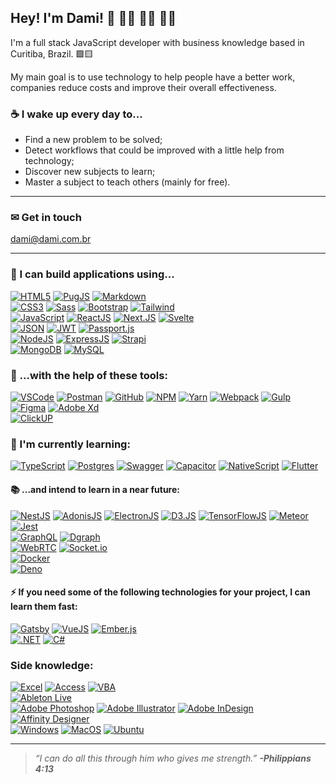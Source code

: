 ## Hey! I'm Dami! 👋 👨‍💻 👨‍🎓 👨‍🏫

I'm a full stack JavaScript developer with business knowledge based in Curitiba, Brazil. 🟩🟨

My main goal is to use technology to help people have a better work, companies reduce costs and improve their overall effectiveness.

### ☕ I wake up every day to...

- Find a new problem to be solved;
- Detect workflows that could be improved with a little help from technology;
- Discover new subjects to learn;
- Master a subject to teach others (mainly for free).
<!-- - Run {bracketz.one}. -->

---

### ✉ Get in touch

<dami@dami.com.br>

---

### 🧱 I can build applications using...

[![HTML5](https://img.shields.io/badge/HTML5-E34F26?style=for-the-badge&logo=html5&logoColor=white)](https://developer.mozilla.org/en-US/docs/Web/Guide/HTML/HTML5) [![PugJS](https://img.shields.io/badge/Pug-A86454?style=for-the-badge&logo=pug&logoColor=white)](https://pugjs.org/api/getting-started.html) [![Markdown](https://img.shields.io/badge/Markdown-000000?style=for-the-badge&logo=markdown&logoColor=white)](https://www.markdownguide.org/) <br />
[![CSS3](https://img.shields.io/badge/CSS3-1572B6?style=for-the-badge&logo=css3&logoColor=white)](https://developer.mozilla.org/en-US/docs/Web/CSS) [![Sass](https://img.shields.io/badge/Sass-CC6699?style=for-the-badge&logo=sass&logoColor=white)](https://sass-lang.com/) [![Bootstrap](https://img.shields.io/badge/Bootstrap-563D7C?style=for-the-badge&logo=bootstrap&logoColor=white)](https://getbootstrap.com/) [![Tailwind](https://img.shields.io/badge/Tailwind_CSS-38B2AC?style=for-the-badge&logo=tailwind-css&logoColor=white)](https://tailwindcss.com/) <br />
[![JavaScript](https://img.shields.io/badge/JavaScript-F7DF1E?style=for-the-badge&logo=javascript&logoColor=black)](https://developer.mozilla.org/en-US/docs/Web/JavaScript) [![ReactJS](https://img.shields.io/badge/React.js-282C34?style=for-the-badge&logo=react&logoColor=61DAFB)](https://reactjs.org/) [![Next.JS](https://img.shields.io/badge/Next.JS-000000?style=for-the-badge&logo=next.js&logoColor=white)](https://nextjs.org/) [![Svelte](https://img.shields.io/badge/Svelte-4A4A55?style=for-the-badge&logo=svelte&logoColor=FF3E00)](https://svelte.dev/) <br />
[![JSON](https://img.shields.io/badge/JSON-000000?style=for-the-badge&logo=json&logoColor=white)](https://www.json.org/json-en.html) [![JWT](https://img.shields.io/badge/JWT-000000?style=for-the-badge&logo=json-web-tokens&logoColor=white)](https://jwt.io/) [![Passport.js](https://img.shields.io/badge/Passport.js-3CFF97?style=for-the-badge&logo=passport&logoColor=black)](http://www.passportjs.org/) <br />
[![NodeJS](https://img.shields.io/badge/Node.js-339933?style=for-the-badge&logo=node.js&logoColor=white)](https://nodejs.org/en/) [![ExpressJS](https://img.shields.io/badge/Express-000000?style=for-the-badge&logo=express&logoColor=white)](https://expressjs.com/) [![Strapi](https://img.shields.io/badge/Strapi-2F2E8B?style=for-the-badge&logo=strapi&logoColor=white)](https://strapi.io/)<br />
[![MongoDB](https://img.shields.io/badge/MongoDB-4EA94B?style=for-the-badge&logo=mongodb&logoColor=white)](https://www.mongodb.com/) [![MySQL](https://img.shields.io/badge/MySQL-4479a1?style=for-the-badge&logo=mysql&logoColor=white)](https://www.mysql.com/)

### 🧰 ...with the help of these tools:

[![VSCode](https://img.shields.io/badge/Visual_Studio_Code-007ACC?style=flat-square&logo=visual-studio-code&logoColor=white)](https://code.visualstudio.com/) [![Postman](https://img.shields.io/badge/Postman-E34F26?style=flat-square&logo=postman&logoColor=white)](https://www.postman.com/) [![GitHub](https://img.shields.io/badge/GitHub-000000?style=flat-square&logo=github&logoColor=white)](https://github.com/dami-i/) [![NPM](https://img.shields.io/badge/npm-f2f2f2?style=flat-square&logo=npm&logoColor=CB0000)](https://www.npmjs.com/) [![Yarn](https://img.shields.io/badge/Yarn-2C8EBB?style=flat-square&logo=yarn&logoColor=white)](https://yarnpkg.com/) [![Webpack](https://img.shields.io/badge/Webpack-8DD6F9?style=flat-square&logo=webpack&logoColor=black)](https://webpack.js.org/) [![Gulp](https://img.shields.io/badge/Gulp-CF4647?style=flat-square&logo=gulp&logoColor=white)](https://gulpjs.com/) <br />
[![Figma](https://img.shields.io/badge/Figma-f24e1e?style=flat-square&logo=figma&logoColor=white)](https://www.figma.com/) [![Adobe Xd](https://img.shields.io/badge/Adobe_Xd-FF61F6?style=flat-square&logo=adobe-xd&logoColor=white)](https://www.adobe.com/products/xd.html) <br />
[![ClickUP](https://img.shields.io/badge/ClickUP-7B68EE?style=flat-square&logo=clickup&logoColor=white)](https://clickup.com/) <br />

### 📖 I'm currently learning:

[![TypeScript](https://img.shields.io/badge/TypeScript-007ACC?style=for-the-badge&logo=typescript&logoColor=white)](https://www.typescriptlang.org/) [![Postgres](https://img.shields.io/badge/PostgreSQL-316192?style=for-the-badge&logo=postgresql&logoColor=white)](https://www.postgresql.org/) [![Swagger](https://img.shields.io/badge/Swagger-85EA2D?style=for-the-badge&logo=swagger&logoColor=black)](https://swagger.io/) [![Capacitor](https://img.shields.io/badge/Capacitor-119EFF?style=for-the-badge&logo=capacitor&logoColor=black)](https://capacitorjs.com/) [![NativeScript](https://img.shields.io/badge/NativeScript-3655FF?style=for-the-badge&logo=nativescript&logoColor=white)](https://nativescript.org/) [![Flutter](https://img.shields.io/badge/Flutter-02569B?style=for-the-badge&logo=flutter&logoColor=white)](https://flutter.dev/)

#### 📚 ...and intend to learn in a near future:

[![NestJS](https://img.shields.io/badge/NestJS-0E0E10?style=for-the-badge&logo=nestjs&logoColor=E0234E)](https://nestjs.com/) [![AdonisJS](https://img.shields.io/badge/AdonisJS-220052?style=for-the-badge&logo=adonisjs&logoColor=white)](https://adonisjs.com/) [![ElectronJS](https://img.shields.io/badge/Electron-47848F?style=for-the-badge&logo=electron&logoColor=white)](https://www.electronjs.org/) [![D3.JS](https://img.shields.io/badge/D3.JS-f9a03c?style=for-the-badge&logo=d3.js&logoColor=white)](https://d3js.org/) [![TensorFlowJS](https://img.shields.io/badge/TensorFlow.js-425066?style=for-the-badge&logo=tensorflow&logoColor=FF8F00)](https://www.tensorflow.org/js)  [![Meteor](https://img.shields.io/badge/Meteor-DE4F4F?style=for-the-badge&logo=meteor&logoColor=white)](https://www.meteor.com/) <br /> 
[![Jest](https://img.shields.io/badge/Jest-C21325?style=for-the-badge&logo=jest&logoColor=white)](https://jestjs.io/) <br />
[![GraphQL](https://img.shields.io/badge/GraphQL-171E26?style=for-the-badge&logo=graphql&logoColor=E00098)](https://graphql.org/) [![Dgraph](https://img.shields.io/badge/Dgraph-E50695?style=for-the-badge&logo=dgraph&logoColor=white)](https://dgraph.io/) <br />
[![WebRTC](https://img.shields.io/badge/WebRTC-333333?style=for-the-badge&logo=webrtc&logoColor=white)](https://webrtc.org/) [![Socket.io](https://img.shields.io/badge/Socket.io-151515?style=for-the-badge&logo=socket.io&logoColor=white)](https://socket.io/) <br />
[![Docker](https://img.shields.io/badge/Docker-2496ED?style=for-the-badge&logo=docker&logoColor=white)](https://www.docker.com/)<br />
[![Deno](https://img.shields.io/badge/Deno-000000?style=for-the-badge&logo=deno&logoColor=white)](https://deno.land/)

#### ⚡ If you need some of the following technologies for your project, I can learn them fast:

[![Gatsby](https://img.shields.io/badge/Gatsby-663399?style=for-the-badge&logo=gatsby&logoColor=white)](https://www.gatsbyjs.com/) [![VueJS](https://img.shields.io/badge/Vue.js-35495E?style=for-the-badge&logo=vue.js&logoColor=4FC08D)](https://vuejs.org/) [![Ember.js](https://img.shields.io/badge/Ember.js-E04E39?style=for-the-badge&logo=ember.js&logoColor=white)](https://emberjs.com/) <br />
[![.NET](https://img.shields.io/badge/.NET-5C2D91?style=for-the-badge&logo=.net&logoColor=white)](https://dotnet.microsoft.com/) [![C#](https://img.shields.io/badge/C%23-239120?style=for-the-badge&logo=c-sharp&logoColor=white)](https://docs.microsoft.com/en-us/dotnet/csharp/) 

### Side knowledge:

[![Excel](https://img.shields.io/badge/Excel-217346?style=flat-square&logo=microsoft-excel&logoColor=white)](https://github.com/dami-i) [![Access](https://img.shields.io/badge/Access-A4373A?style=flat-square&logo=microsoft-access&logoColor=white)](https://github.com/dami-i) [![VBA](https://img.shields.io/badge/VBA-D83B01?style=flat-square&logo=microsoft-office&logoColor=white)](https://github.com/dami-i) <br />
[![Ableton Live](https://img.shields.io/badge/Ableton_Live-000000?style=flat-square&logo=ableton-live&logoColor=white)](https://www.ableton.com/) <br />
[![Adobe Photoshop](https://img.shields.io/badge/Photoshop-31a8ff?style=flat-square&logo=adobe-photoshop&logoColor=white)](https://github.com/dami-i) [![Adobe Illustrator](https://img.shields.io/badge/Illustrator-ff9a00?style=flat-square&logo=adobe-illustrator&logoColor=white)](https://github.com/dami-i) [![Adobe InDesign](https://img.shields.io/badge/InDesign-ff3366?style=flat-square&logo=adobe-indesign&logoColor=white)](https://github.com/dami-i) [![Affinity Designer](https://img.shields.io/badge/Affinity_Designer-1B72BE?style=flat-square&logo=affinity-designer&logoColor=white)](https://affinity.serif.com/en-us/designer/) <br />
[![Windows](https://img.shields.io/badge/Windows-0078D6?style=flat-square&logo=windows&logoColor=white)](https://github.com/dami-i) [![MacOS](https://img.shields.io/badge/MacOS-eeeeee?style=flat-square&logo=apple&logoColor=black)](https://github.com/dami-i) [![Ubuntu](https://img.shields.io/badge/Ubuntu-E95420?style=flat-square&logo=ubuntu&logoColor=white)](https://github.com/dami-i)

<!-- ### Currently working on -->

---

> *“I can do all this through him who gives me strength.”*
> ___-Philippians 4:13___
